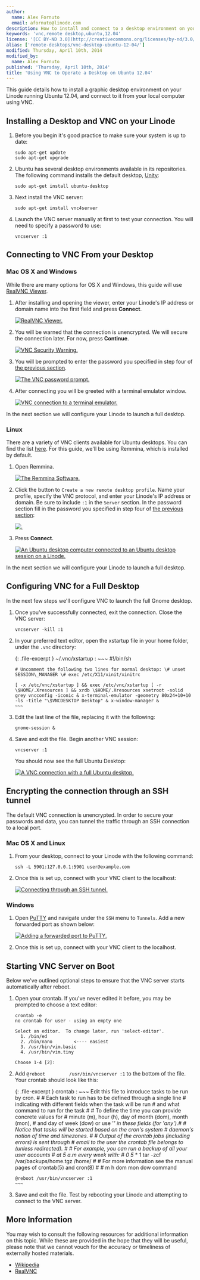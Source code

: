 ```yaml
---
author:
  name: Alex Fornuto
  email: afornuto@linode.com
description: How to install and connect to a desktop environment on your Linode
keywords: 'vnc,remote desktop,ubuntu,12.04'
license: '[CC BY-ND 3.0](http://creativecommons.org/licenses/by-nd/3.0/us/)'
alias: ['remote-desktops/vnc-desktop-ubuntu-12-04/']
modified: Thursday, April 10th, 2014
modified_by:
  name: Alex Fornuto
published: 'Thursday, April 10th, 2014'
title: 'Using VNC to Operate a Desktop on Ubuntu 12.04'
---
```


This guide details how to install a graphic desktop environment on your Linode running Ubuntu 12.04, and connect to it from your local computer using VNC.

Installing a Desktop and VNC on your Linode
-------------------------------------------

1.  Before you begin it's good practice to make sure your system is up to date:

        sudo apt-get update
        sudo apt-get upgrade

2.  Ubuntu has several desktop environments available in its repositories. The following command installs the default desktop, [Unity](https://unity.ubuntu.com/):

        sudo apt-get install ubuntu-desktop

3.  Next install the VNC server:

        sudo apt-get install vnc4server

4.  Launch the VNC server manually at first to test your connection. You will need to specify a password to use:

        vncserver :1

Connecting to VNC From your Desktop
-----------------------------------

### Mac OS X and Windows

While there are many options for OS X and Windows, this guide will use [RealVNC Viewer](http://www.realvnc.com/download/viewer/).

1.  After installing and opening the viewer, enter your Linode's IP address or domain name into the first field and press **Connect**.

    [![RealVNC Viewer.](/docs/assets/1655-vnc-1.2.png)](/docs/assets/1636-vnc-1.png)

2.  You will be warned that the connection is unencrypted. We will secure the connection later. For now, press **Continue**.

    [![VNC Security Warning.](/docs/assets/1656-vnc-2.2.png)](/docs/assets/1637-vnc-2.png)

3.  You will be prompted to enter the password you specified in step four of [the previous section](#installing-a-desktop-and-vnc-on-your-linode).

    [![The VNC password prompt.](/docs/assets/1657-vnc-3.2.png)](/docs/assets/1638-vnc-3.png)

4.  After connecting you will be greeted with a terminal emulator window.

    [![VNC connection to a terminal emulator.](/docs/assets/1646-vnc-4_small.png)](/docs/assets/1639-vnc-4.png)

In the next section we will configure your Linode to launch a full desktop.

### Linux

There are a variety of VNC clients available for Ubuntu desktops. You can find the list [here](https://help.ubuntu.com/community/VNC/Clients). For this guide, we'll be using Remmina, which is installed by default.

1.  Open Remmina.

    [![The Remmina Software.](/docs/assets/1640-vnc-ubuntu-1.png)](/docs/assets/1640-vnc-ubuntu-1.png)

2.  Click the button to `Create a new remote desktop profile`. Name your profile, specify the VNC protocol, and enter your Linode's IP address or domain. Be sure to include `:1` in the `Server` section. In the password section fill in the password you specified in step four of [the previous section](#installing-a-desktop-and-vnc-on-your-linode):

    [![.](/docs/assets/1654-vnc-ubuntu-2.2.png)](/docs/assets/1641-vnc-ubuntu-2.png)

3.  Press **Connect**.

    [![An Ubuntu desktop computer connected to an Ubuntu desktop session on a Linode.](/docs/assets/1644-vnc-ubuntu-3.1_small.png)](/docs/assets/1645-vnc-ubuntu-3.1.png)

In the next section we will configure your Linode to launch a full desktop.

Configuring VNC for a Full Desktop
----------------------------------

In the next few steps we'll configure VNC to launch the full Gnome desktop.

1.  Once you've successfully connected, exit the connection. Close the VNC server:

        vncserver -kill :1

2.  In your preferred text editor, open the xstartup file in your home folder, under the `.vnc` directory:

    {: .file-excerpt }
    ~/.vnc/xstartup
    :   ~~~
        #!/bin/sh

        # Uncomment the following two lines for normal desktop: \# unset SESSION\_MANAGER \# exec /etc/X11/xinit/xinitrc

        [ -x /etc/vnc/xstartup ] && exec /etc/vnc/xstartup [ -r \$HOME/.Xresources ] && xrdb \$HOME/.Xresources xsetroot -solid grey vncconfig -iconic & x-terminal-emulator -geometry 80x24+10+10 -ls -title "\$VNCDESKTOP Desktop" & x-window-manager &
        ~~~

3.  Edit the last line of the file, replacing it with the following:

        gnome-session &

4.  Save and exit the file. Begin another VNC session:

        vncserver :1

    You should now see the full Ubuntu Desktop:

    [![A VNC connection with a full Ubuntu desktop.](/docs/assets/1643-vnc-ubuntu-3_small.png)](/docs/assets/1642-vnc-ubuntu-3.png)

Encrypting the connection through an SSH tunnel
-----------------------------------------------

The default VNC connection is unencrypted. In order to secure your passwords and data, you can tunnel the traffic through an SSH connection to a local port.

### Mac OS X and Linux

1.  From your desktop, connect to your Linode with the following command:

        ssh -L 5901:127.0.0.1:5901 user@example.com

2.  Once this is set up, connect with your VNC client to the localhost:

    [![Connecting through an SSH tunnel.](/docs/assets/1647-vnc-5.png)](/docs/assets/1647-vnc-5.png)

### Windows

1.  Open [PuTTY](/docs/networking/using-putty) and navigate under the `SSH` menu to `Tunnels`. Add a new forwarded port as shown below:

    [![Adding a forwarded port to PuTTY.](/docs/assets/1648-vnc-putty-1.png)](/docs/assets/1648-vnc-putty-1.png)

2.  Once this is set up, connect with your VNC client to the localhost.

Starting VNC Server on Boot
---------------------------

Below we've outlined optional steps to ensure that the VNC server starts automatically after reboot.

1.  Open your crontab. If you've never edited it before, you may be prompted to choose a text editor:

        crontab -e
        no crontab for user - using an empty one

        Select an editor.  To change later, run 'select-editor'.
          1. /bin/ed
          2. /bin/nano        <---- easiest
          3. /usr/bin/vim.basic
          4. /usr/bin/vim.tiny

        Choose 1-4 [2]:

2.  Add `@reboot         /usr/bin/vncserver :1` to the bottom of the file. Your crontab should look like this:

    {: .file-excerpt }
    crontab
    :   ~~~
        Edit this file to introduce tasks to be run by cron. \# \# Each task to run has to be defined through a single line \# indicating with different fields when the task will be run \# and what command to run for the task \# \# To define the time you can provide concrete values for \# minute (m), hour (h), day of month (dom), month (mon), \# and day of week (dow) or use '*' in these fields (for 'any').\# \# Notice that tasks will be started based on the cron's system \# daemon's notion of time and timezones. \# \# Output of the crontab jobs (including errors) is sent through \# email to the user the crontab file belongs to (unless redirected). \# \# For example, you can run a backup of all your user accounts \# at 5 a.m every week with: \# 0 5* \* 1 tar -zcf /var/backups/home.tgz /home/ \# \# For more information see the manual pages of crontab(5) and cron(8) \# \# m h dom mon dow command

        @reboot /usr/bin/vncserver :1
        ~~~

3.  Save and exit the file. Test by rebooting your Linode and attempting to connect to the VNC server.

More Information
----------------

You may wish to consult the following resources for additional information on this topic. While these are provided in the hope that they will be useful, please note that we cannot vouch for the accuracy or timeliness of externally hosted materials.

- [Wikipedia](http://en.wikipedia.org/wiki/Virtual_Network_Computing)
- [RealVNC](https://www.realvnc.com/)



